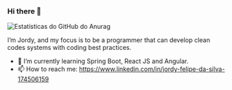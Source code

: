 ### Hi there 👋
![Estatísticas do GitHub do Anurag](https://github-readme-stats.vercel.app/api?username=jordyfelipe&show_icons=true&theme=gruvbox)
<!--
**jordyfelipe/jordyfelipe** is a ✨ _special_ ✨ repository because its `README.md` (this file) appears on your GitHub profile.

Here are some ideas to get you started:

- 🔭 I’m currently working on ...
- 🌱 I’m currently learning ...
- 👯 I’m looking to collaborate on ...
- 🤔 I’m looking for help with ...
- 💬 Ask me about ...
- 📫 How to reach me: ...
- 😄 Pronouns: ...
- ⚡ Fun fact: ...
-->
I’m Jordy, and my focus is to be a programmer that can develop clean codes systems with coding best practices.

- 🌱 I’m currently learning Spring Boot, React JS and Angular.
- 📫 How to reach me: https://www.linkedin.com/in/jordy-felipe-da-silva-174506159

